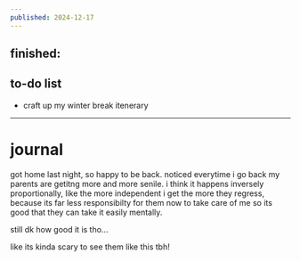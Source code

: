 ```yaml
---
published: 2024-12-17
---
```

## finished:


## to-do list

- craft up my winter break itenerary

---
# journal

got home last night, so happy to be back. noticed everytime i go back my parents are getitng more and more senile. i think it happens inversely proportionally, like the more independent i get the more they regress, because its far less responsibilty for them now to take care of me so its good that they can take it easily mentally. 

still dk how good it is tho...

like its kinda scary to see them like this tbh!